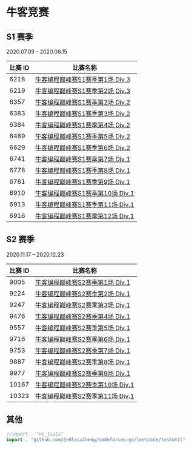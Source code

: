 # 牛客竞赛

## S1 赛季

2020.07.09 - 2020.08.15

|比赛 ID|比赛名称|
|---|---|
|6218|[牛客编程巅峰赛S1赛季第1场 Div.3](https://ac.nowcoder.com/acm/contest/6218)|
|6219|[牛客编程巅峰赛S1赛季第2场 Div.3](https://ac.nowcoder.com/acm/contest/6219)|
|6357|[牛客编程巅峰赛S1赛季第2场 Div.2](https://ac.nowcoder.com/acm/contest/6357)|
|6383|[牛客编程巅峰赛S1赛季第3场 Div.2](https://ac.nowcoder.com/acm/contest/6383)|
|6384|[牛客编程巅峰赛S1赛季第4场 Div.2](https://ac.nowcoder.com/acm/contest/6384)|
|6489|[牛客编程巅峰赛S1赛季第5场 Div.2](https://ac.nowcoder.com/acm/contest/6489)|
|6629|[牛客编程巅峰赛S1赛季第6场 Div.2](https://ac.nowcoder.com/acm/contest/6629)|
|6741|[牛客编程巅峰赛S1赛季第7场 Div.1](https://ac.nowcoder.com/acm/contest/6741)|
|6778|[牛客编程巅峰赛S1赛季第8场 Div.1](https://ac.nowcoder.com/acm/contest/6778)|
|6781|[牛客编程巅峰赛S1赛季第9场 Div.1](https://ac.nowcoder.com/acm/contest/6781)|
|6910|[牛客编程巅峰赛S1赛季第10场 Div.1](https://ac.nowcoder.com/acm/contest/6910)|
|6913|[牛客编程巅峰赛S1赛季第11场 Div.1](https://ac.nowcoder.com/acm/contest/6913)|
|6916|[牛客编程巅峰赛S1赛季第12场 Div.1](https://ac.nowcoder.com/acm/contest/6916)|

## S2 赛季

2020.11.17 - 2020.12.23

|比赛 ID|比赛名称|
|---|---|
|9005|[牛客编程巅峰赛S2赛季第1场 Div.1](https://ac.nowcoder.com/acm/contest/9005)|
|9224|[牛客编程巅峰赛S2赛季第2场 Div.1](https://ac.nowcoder.com/acm/contest/9224)|
|9247|[牛客编程巅峰赛S2赛季第3场 Div.1](https://ac.nowcoder.com/acm/contest/9247)|
|9476|[牛客编程巅峰赛S2赛季第4场 Div.1](https://ac.nowcoder.com/acm/contest/9476)|
|9557|[牛客编程巅峰赛S2赛季第5场 Div.1](https://ac.nowcoder.com/acm/contest/9557)|
|9716|[牛客编程巅峰赛S2赛季第6场 Div.1](https://ac.nowcoder.com/acm/contest/9716)|
|9753|[牛客编程巅峰赛S2赛季第7场 Div.1](https://ac.nowcoder.com/acm/contest/9753)|
|9887|[牛客编程巅峰赛S2赛季第8场 Div.1](https://ac.nowcoder.com/acm/contest/9887)|
|9977|[牛客编程巅峰赛S2赛季第9场 Div.1](https://ac.nowcoder.com/acm/contest/9977)|
|10167|[牛客编程巅峰赛S2赛季第10场 Div.1](https://ac.nowcoder.com/acm/contest/10167)|
|10323|[牛客编程巅峰赛S2赛季第11场 Div.1](https://ac.nowcoder.com/acm/contest/10323)|

## 其他

```go
//import . "nc_tools"
import . "github.com/EndlessCheng/codeforces-go/leetcode/testutil"
```
